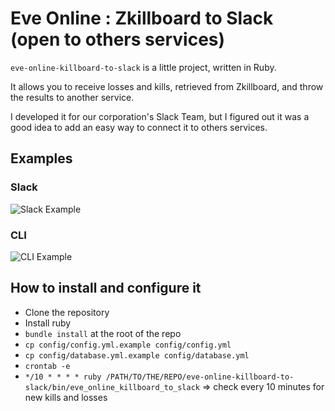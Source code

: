 # Eve Online : Zkillboard to Slack (open to others services)

`eve-online-killboard-to-slack` is a little project, written in Ruby.

It allows you to receive losses and kills, retrieved from Zkillboard, and throw the results to another service.

I developed it for our corporation's Slack Team, but I figured out it was a good idea to add an easy way to connect it to others services.

## Examples

### Slack

![Slack Example](https://raw.githubusercontent.com/VictorBersy/eve-online-killboard-to-slack/master/screenshots/slack_example.png)

### CLI

![CLI Example](https://raw.githubusercontent.com/VictorBersy/eve-online-killboard-to-slack/master/screenshots/cli_example.png)


## How to install and configure it

- Clone the repository
- Install ruby
- `bundle install` at the root of the repo
- `cp config/config.yml.example config/config.yml`
- `cp config/database.yml.example config/database.yml`
- `crontab -e`
- `*/10 * * * * ruby /PATH/TO/THE/REPO/eve-online-killboard-to-slack/bin/eve_online_killboard_to_slack` => check every 10 minutes for new kills and losses
